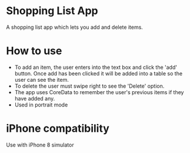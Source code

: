 # Shopping List App
A shopping list app which lets you add and delete items. 

# How to use
- To add an item, the user enters into the text box and click the 'add' button. Once add has been clicked it will be added into a table so the user can see the item.
- To delete the user must swipe right to see the 'Delete' option. 
- The app uses CoreData to remember the user's previous items if they have added any. 
- Used in portrait mode

# iPhone compatibility 
Use with iPhone 8 simulator
